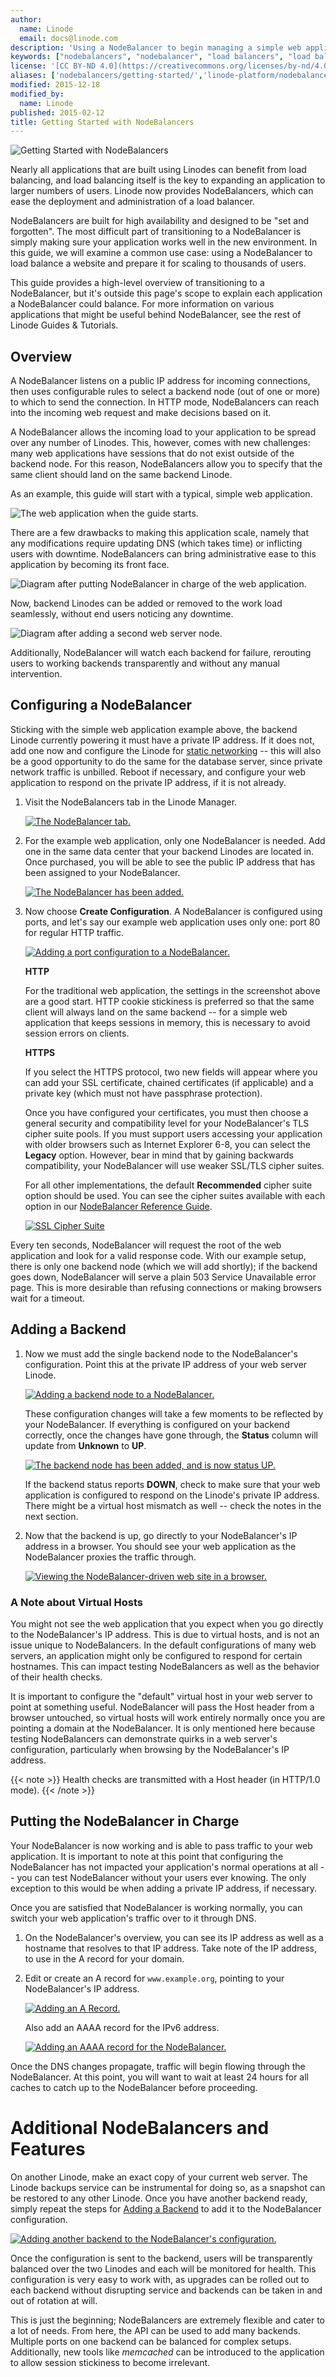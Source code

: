 ```yaml
---
author:
  name: Linode
  email: docs@linode.com
description: 'Using a NodeBalancer to begin managing a simple web application.'
keywords: ["nodebalancers", "nodebalancer", "load balancers", "load balancer", "load balancing", "high availability", "ha"]
license: '[CC BY-ND 4.0](https://creativecommons.org/licenses/by-nd/4.0)'
aliases: ['nodebalancers/getting-started/','linode-platform/nodebalancer-howto/']
modified: 2015-12-18
modified_by:
  name: Linode
published: 2015-02-12
title: Getting Started with NodeBalancers
---
```


![Getting Started with NodeBalancers](/docs/assets/get-started-nodebalancers/Getting-Started-with-NodeBalancers-smg.jpg)

Nearly all applications that are built using Linodes can benefit from load balancing, and load balancing itself is the key to expanding an application to larger numbers of users. Linode now provides NodeBalancers, which can ease the deployment and administration of a load balancer.

NodeBalancers are built for high availability and designed to be "set and forgotten". The most difficult part of transitioning to a NodeBalancer is simply making sure your application works well in the new environment. In this guide, we will examine a common use case: using a NodeBalancer to load balance a website and prepare it for scaling to thousands of users.

This guide provides a high-level overview of transitioning to a NodeBalancer, but it's outside this page's scope to explain each application a NodeBalancer could balance. For more information on various applications that might be useful behind NodeBalancer, see the rest of Linode Guides & Tutorials.

## Overview

A NodeBalancer listens on a public IP address for incoming connections, then uses configurable rules to select a backend node (out of one or more) to which to send the connection. In HTTP mode, NodeBalancers can reach into the incoming web request and make decisions based on it.

A NodeBalancer allows the incoming load to your application to be spread over any number of Linodes. This, however, comes with new challenges: many web applications have sessions that do not exist outside of the backend node. For this reason, NodeBalancers allow you to specify that the same client should land on the same backend Linode.

As an example, this guide will start with a typical, simple web application.

![The web application when the guide starts.](/docs/assets/806-starting-point.png)

There are a few drawbacks to making this application scale, namely that any modifications require updating DNS (which takes time) or inflicting users with downtime. NodeBalancers can bring administrative ease to this application by becoming its front face.

![Diagram after putting NodeBalancer in charge of the web application.](/docs/assets/807-first-step.png)

Now, backend Linodes can be added or removed to the work load seamlessly, without end users noticing any downtime.

![Diagram after adding a second web server node.](/docs/assets/808-scaling.png)

Additionally, NodeBalancer will watch each backend for failure, rerouting users to working backends transparently and without any manual intervention.

## Configuring a NodeBalancer

Sticking with the simple web application example above, the backend Linode currently powering it must have a private IP address. If it does not, add one now and configure the Linode for [static networking](/docs/networking/configuring-static-ip-interfaces/) -- this will also be a good opportunity to do the same for the database server, since private network traffic is unbilled. Reboot if necessary, and configure your web application to respond on the private IP address, if it is not already.

1.  Visit the NodeBalancers tab in the Linode Manager.

    [![The NodeBalancer tab.](/docs/assets/796-1.png)](/docs/assets/770-nodebalancer-tab.png)

2.  For the example web application, only one NodeBalancer is needed. Add one in the same data center that your backend Linodes are located in. Once purchased, you will be able to see the public IP address that has been assigned to your NodeBalancer.

    [![The NodeBalancer has been added.](/docs/assets/797-2.png)](/docs/assets/772-nodebalancer-added.png)

3.  Now choose **Create Configuration**. A NodeBalancer is configured using ports, and let's say our example web application uses only one: port 80 for regular HTTP traffic.

    [![Adding a port configuration to a NodeBalancer.](/docs/assets/798-3.png)](/docs/assets/774-add-port.png)

    **HTTP**

    For the traditional web application, the settings in the screenshot above are a good start. HTTP cookie stickiness is preferred so that the same client will always land on the same backend -- for a simple web application that keeps sessions in memory, this is necessary to avoid session errors on clients.

    **HTTPS**

    If you select the HTTPS protocol, two new fields will appear where you can add your SSL certificate, chained certificates (if applicable) and a private key (which must not have passphrase protection).

    Once you have configured your certificates, you must then choose a general security and compatibility level for your NodeBalancer's TLS cipher suite pools. If you must support users accessing your application with older browsers such as Internet Explorer 6-8, you can select the **Legacy** option. However, bear in mind that by gaining backwards compatibility, your NodeBalancer will use weaker SSL/TLS cipher suites.

    For all other implementations, the default **Recommended** cipher suite option should be used. You can see the cipher suites available with each option in our [NodeBalancer Reference Guide](/docs/platform/nodebalancer/nodebalancer-reference-guide#tls-cipher-suites).

    [![SSL Cipher Suite](/docs/assets/ssl-cipher-suite-resized.png)](/docs/assets/ssl-cipher-suite.png)

Every ten seconds, NodeBalancer will request the root of the web application and look for a valid response code. With our example setup, there is only one backend node (which we will add shortly); if the backend goes down, NodeBalancer will serve a plain 503 Service Unavailable error page. This is more desirable than refusing connections or making browsers wait for a timeout.

## Adding a Backend

1.  Now we must add the single backend node to the NodeBalancer's configuration. Point this at the private IP address of your web server Linode.

    [![Adding a backend node to a NodeBalancer.](/docs/assets/799-4.png)](/docs/assets/776-backend.png)

    These configuration changes will take a few moments to be reflected by your NodeBalancer. If everything is configured on your backend correctly, once the changes have gone through, the **Status** column will update from **Unknown** to **UP**.

    [![The backend node has been added, and is now status UP.](/docs/assets/800-5.png)](/docs/assets/778-backend-up.png)

    If the backend status reports **DOWN**, check to make sure that your web application is configured to respond on the Linode's private IP address. There might be a virtual host mismatch as well -- check the notes in the next section.

2.  Now that the backend is up, go directly to your NodeBalancer's IP address in a browser. You should see your web application as the NodeBalancer proxies the traffic through.

    [![Viewing the NodeBalancer-driven web site in a browser.](/docs/assets/801-6.png)](/docs/assets/780-success.png)

### A Note about Virtual Hosts

You might not see the web application that you expect when you go directly to the NodeBalancer's IP address. This is due to virtual hosts, and is not an issue unique to NodeBalancers. In the default configurations of many web servers, an application might only be configured to respond for certain hostnames. This can impact testing NodeBalancers as well as the behavior of their health checks.

It is important to configure the "default" virtual host in your web server to point at something useful. NodeBalancer will pass the Host header from a browser untouched, so virtual hosts will work entirely normally once you are pointing a domain at the NodeBalancer. It is only mentioned here because testing NodeBalancers can demonstrate quirks in a web server's configuration, particularly when browsing by the NodeBalancer's IP address.

 {{< note >}}
Health checks are transmitted with a Host header (in HTTP/1.0 mode).
{{< /note >}}

## Putting the NodeBalancer in Charge

Your NodeBalancer is now working and is able to pass traffic to your web application. It is important to note at this point that configuring the NodeBalancer has not impacted your application's normal operations at all -- you can test NodeBalancer without your users ever knowing. The only exception to this would be when adding a private IP address, if necessary.

Once you are satisfied that NodeBalancer is working normally, you can switch your web application's traffic over to it through DNS.

1.  On the NodeBalancer's overview, you can see its IP address as well as a hostname that resolves to that IP address. Take note of the IP address, to use in the A record for your domain.

2.  Edit or create an A record for `www.example.org`, pointing to your NodeBalancer's IP address.

    [![Adding an A Record.](/docs/assets/nodebalancer-a-record_small.png)](/docs/assets/nodebalancer-a-record.png)

    Also add an AAAA record for the IPv6 address.

    [![Adding an AAAA record for the NodeBalancer.](/docs/assets/804-9.png)](/docs/assets/786-dns-aaaa.png)

Once the DNS changes propagate, traffic will begin flowing through the NodeBalancer. At this point, you will want to wait at least 24 hours for all caches to catch up to the NodeBalancer before proceeding.

# Additional NodeBalancers and Features

On another Linode, make an exact copy of your current web server. The Linode backups service can be instrumental for doing so, as a snapshot can be restored to any other Linode. Once you have another backend ready, simply repeat the steps for [Adding a Backend](/docs/platform/nodebalancer/getting-started-with-nodebalancers#adding-a-backend) to add it to the NodeBalancer configuration.

[![Adding another backend to the NodeBalancer's configuration.](/docs/assets/805-10.png)](/docs/assets/788-another-backend.png)

Once the configuration is sent to the backend, users will be transparently balanced over the two Linodes and each will be monitored for health. This configuration is very easy to work with, as upgrades can be rolled out to each backend without disrupting service and backends can be taken in and out of rotation at will.

This is just the beginning; NodeBalancers are extremely flexible and cater to a lot of needs. From here, the API can be used to add many backends. Multiple ports on one backend can be balanced for complex setups. Additionally, new tools like *memcached* can be introduced to the application to allow session stickiness to become irrelevant.
